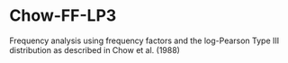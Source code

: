 # Chow-FF-LP3
Frequency analysis using frequency factors and the log-Pearson Type III distribution as described in Chow et al. (1988)
